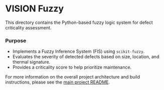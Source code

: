 # VISION Fuzzy

This directory contains the Python-based fuzzy logic system for defect criticality assessment.

### Purpose
- Implements a Fuzzy Inference System (FIS) using `scikit-fuzzy`.
- Evaluates the severity of detected defects based on size, location, and thermal signature.
- Provides a criticality score to help prioritize maintenance.

For more information on the overall project architecture and build instructions, please see the [main project README](../../README.md).
